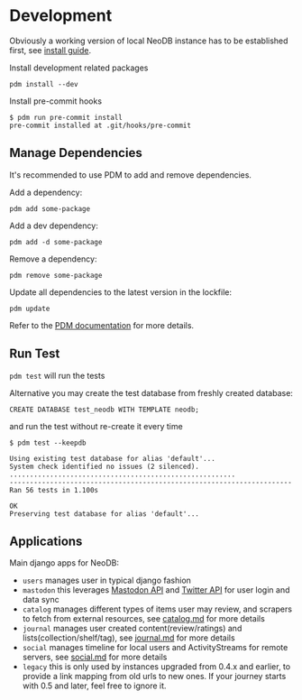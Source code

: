 Development
===========

Obviously a working version of local NeoDB instance has to be established first, see [install guide](install.md).

Install development related packages
```
pdm install --dev
```

Install pre-commit hooks
```
$ pdm run pre-commit install
pre-commit installed at .git/hooks/pre-commit
```

Manage Dependencies
-------------------

It's recommended to use PDM to add and remove dependencies.

Add a dependency:

```
pdm add some-package
```

Add a dev dependency:

```
pdm add -d some-package
```

Remove a dependency:

```
pdm remove some-package
```

Update all dependencies to the latest version in the lockfile:

```
pdm update
```

Refer to the [PDM documentation](https://pdm.fming.dev/latest/usage/dependency) for more details.

Run Test
--------
`pdm test` will run the tests

Alternative you may create the test database from freshly created database:
```
CREATE DATABASE test_neodb WITH TEMPLATE neodb;
```
and run the test without re-create it every time
```
$ pdm test --keepdb

Using existing test database for alias 'default'...
System check identified no issues (2 silenced).
........................................................
----------------------------------------------------------------------
Ran 56 tests in 1.100s

OK
Preserving test database for alias 'default'...
```


Applications
------------
Main django apps for NeoDB:
 - `users` manages user in typical django fashion
 - `mastodon` this leverages [Mastodon API](https://docs.joinmastodon.org/client/intro/) and [Twitter API](https://developer.twitter.com/en/docs/twitter-api) for user login and data sync
 - `catalog` manages different types of items user may review, and scrapers to fetch from external resources, see [catalog.md](catalog.md) for more details
 - `journal` manages user created content(review/ratings) and lists(collection/shelf/tag), see [journal.md](journal.md) for more details
 - `social` manages timeline for local users and ActivityStreams for remote servers, see [social.md](social.md) for more details
 - `legacy` this is only used by instances upgraded from 0.4.x and earlier, to provide a link mapping from old urls to new ones. If your journey starts with 0.5 and later, feel free to ignore it.
